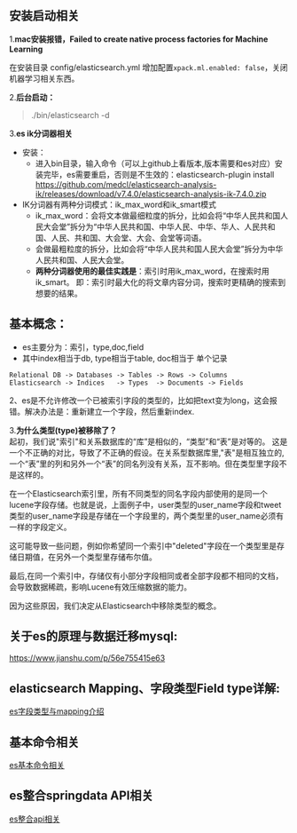 ## 安装启动相关
1.**mac安装报错，Failed to create native process factories for Machine Learning**

在安装目录 config/elasticsearch.yml 增加配置```xpack.ml.enabled: false```，关闭机器学习相关东西。

2.**后台启动：**
> ./bin/elasticsearch -d 

3.**es ik分词器相关**
- 安装：
    - 进入bin目录，输入命令（可以上github上看版本,版本需要和es对应）安装完毕，es需要重启，否则是不生效的：elasticsearch-plugin install https://github.com/medcl/elasticsearch-analysis-ik/releases/download/v7.4.0/elasticsearch-analysis-ik-7.4.0.zip
- IK分词器有两种分词模式：ik_max_word和ik_smart模式
    - ik_max_word：会将文本做最细粒度的拆分，比如会将“中华人民共和国人民大会堂”拆分为“中华人民共和国、中华人民、中华、华人、人民共和国、人民、共和国、大会堂、大会、会堂等词语。
    - 会做最粗粒度的拆分，比如会将“中华人民共和国人民大会堂”拆分为中华人民共和国、人民大会堂。
    - **两种分词器使用的最佳实践是**：索引时用ik_max_word，在搜索时用ik_smart。
即：索引时最大化的将文章内容分词，搜索时更精确的搜索到想要的结果。


## 基本概念：
- es主要分为：索引，type,doc,field
- 其中index相当于db, type相当于table, doc相当于 单个记录
```
Relational DB -> Databases -> Tables -> Rows -> Columns
Elasticsearch -> Indices   -> Types  -> Documents -> Fields
```

2、es是不允许修改一个已被索引字段的类型的，比如把text变为long，这会报错。解决办法是：重新建立一个字段，然后重新index.

3.**为什么类型(type)被移除了？**  
起初，我们说"索引"和关系数据库的“库”是相似的，“类型”和“表”是对等的。
这是一个不正确的对比，导致了不正确的假设。在关系型数据库里,"表"是相互独立的,一个“表”里的列和另外一个“表”的同名列没有关系，互不影响。但在类型里字段不是这样的。

在一个Elasticsearch索引里，所有不同类型的同名字段内部使用的是同一个lucene字段存储。也就是说，上面例子中，user类型的user_name字段和tweet类型的user_name字段是存储在一个字段里的，两个类型里的user_name必须有一样的字段定义。

这可能导致一些问题，例如你希望同一个索引中"deleted"字段在一个类型里是存储日期值，在另外一个类型里存储布尔值。

最后,在同一个索引中，存储仅有小部分字段相同或者全部字段都不相同的文档，会导致数据稀疏，影响Lucene有效压缩数据的能力。

因为这些原因，我们决定从Elasticsearch中移除类型的概念。

## 关于es的原理与数据迁移mysql:
https://www.jianshu.com/p/56e755415e63

## **elasticsearch Mapping、字段类型Field type详解:**  
<a href="./es字段类型与mapping介绍.md">es字段类型与mapping介绍</a>

## 基本命令相关
<a href="./es基本命令相关.md">es基本命令相关</a>

## es整合springdata API相关
<a href="./es整合api相关.md">es整合api相关</a>






